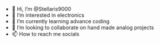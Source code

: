 - 👋 Hi, I’m @Stellaris9000
- 👀 I’m interested in electronics
- 🌱 I’m currently learning advance coding 
- 💞️ I’m looking to collaborate on hand made analog projects 
- 📫 How to reach me socials

<!---
Stellaris9000/Stellaris9000 is a ✨ special ✨ repository because its `README.md` (this file) appears on your GitHub profile.
You can click the Preview link to take a look at your changes.
--->
